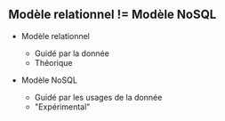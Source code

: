
## Modèle relationnel != Modèle NoSQL

- Modèle relationnel
    - Guidé par la donnée
    - Théorique

- Modèle NoSQL
    - Guidé par les usages de la donnée
    - "Expérimental"
